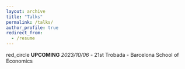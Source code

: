 ```yaml
---
layout: archive
title: "Talks"
permalink: /talks/
author_profile: true
redirect_from:
  - /resume
---
```


red_circle **UPCOMING** *2023/10/06* - 21st Trobada - Barcelona School of Economics
